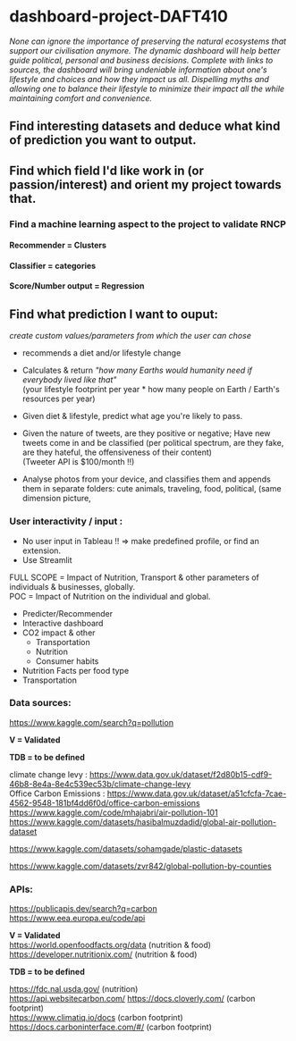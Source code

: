 # dashboard-project-DAFT410

*None can ignore the importance of preserving the natural ecosystems that support our civilisation anymore. The dynamic dashboard will help better guide political, personal and business decisions. Complete with links to sources,  the dashboard will bring undeniable information about one's lifestyle and choices and how they impact us all. Dispelling myths and allowing one to balance their lifestyle to minimize their impact all the while maintaining comfort and convenience.*  

## Find interesting datasets and deduce what kind of prediction you want to output.  

## Find which field I'd like work in (or passion/interest) and orient my project towards that.

### Find a machine learning aspect to the project to validate RNCP  
#### Recommender = Clusters
#### Classifier = categories
#### Score/Number output = Regression


## Find what prediction I want to ouput:  
*create custom values/parameters from which the user can chose*  
* recommends a diet and/or lifestyle change
* Calculates & return *"how many Earths would humanity need if everybody lived like that"*  
(your lifestyle footprint per year * how many people on Earth / Earth's resources per year)
* Given diet & lifestyle, predict what age you're likely to pass.  

* Given the nature of tweets, are they positive or negative; Have new tweets come in and be classified (per political spectrum, are they fake, are they hateful, the offensiveness of their content)  
(Tweeter API is $100/month !!)

* Analyse photos from your device, and classifies them and appends them in separate folders: cute animals, traveling, food, political, 
(same dimension picture, 


### User interactivity / input :
* No user input in Tableau !! => make predefined profile, or find an extension.
* Use Streamlit

FULL SCOPE = Impact of Nutrition, Transport & other parameters of individuals & businesses, globally.  
POC = Impact of Nutrition on the individual and global.

- Predicter/Recommender
- Interactive dashboard
- CO2 impact & other
  - Transportation
  - Nutrition
  - Consumer habits
- Nutrition Facts per food type
- Transportation






### Data sources:  
https://www.kaggle.com/search?q=pollution

**V = Validated**  

**TDB = to be defined**  

climate change levy : https://www.data.gov.uk/dataset/f2d80b15-cdf9-46b8-8e4a-8e4c539ec53b/climate-change-levy  
Office Carbon Emissions : https://www.data.gov.uk/dataset/a51cfcfa-7cae-4562-9548-181bf4dd6f0d/office-carbon-emissions  
https://www.kaggle.com/code/mhajabri/air-pollution-101  
https://www.kaggle.com/datasets/hasibalmuzdadid/global-air-pollution-dataset  
  
https://www.kaggle.com/datasets/sohamgade/plastic-datasets  
  
https://www.kaggle.com/datasets/zvr842/global-pollution-by-counties  

### APIs:  
https://publicapis.dev/search?q=carbon  
https://www.eea.europa.eu/code/api  

**V = Validated**  
https://world.openfoodfacts.org/data (nutrition & food)  
https://developer.nutritionix.com/  (nutrition & food)  

**TDB = to be defined** 

https://fdc.nal.usda.gov/ (nutrition)  
https://api.websitecarbon.com/
https://docs.cloverly.com/ (carbon footprint)  
https://www.climatiq.io/docs (carbon footprint)   
https://docs.carboninterface.com/#/ (carbon footprint)  




